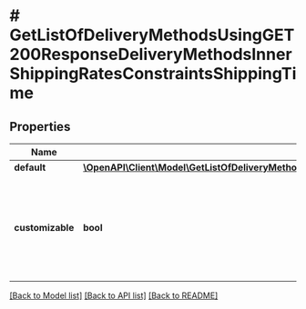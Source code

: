 # # GetListOfDeliveryMethodsUsingGET200ResponseDeliveryMethodsInnerShippingRatesConstraintsShippingTime

## Properties

Name | Type | Description | Notes
------------ | ------------- | ------------- | -------------
**default** | [**\OpenAPI\Client\Model\GetListOfDeliveryMethodsUsingGET200ResponseDeliveryMethodsInnerShippingRatesConstraintsShippingTimeDefault**](GetListOfDeliveryMethodsUsingGET200ResponseDeliveryMethodsInnerShippingRatesConstraintsShippingTimeDefault.md) |  | [optional]
**customizable** | **bool** | Indicates if custom shipping time can be set when adding or modifying shipping rates. | [optional]

[[Back to Model list]](../../README.md#models) [[Back to API list]](../../README.md#endpoints) [[Back to README]](../../README.md)
